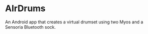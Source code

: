 # AIrDrums
An Android app that creates a virtual drumset using two Myos and a Sensoria Bluetooth sock.
